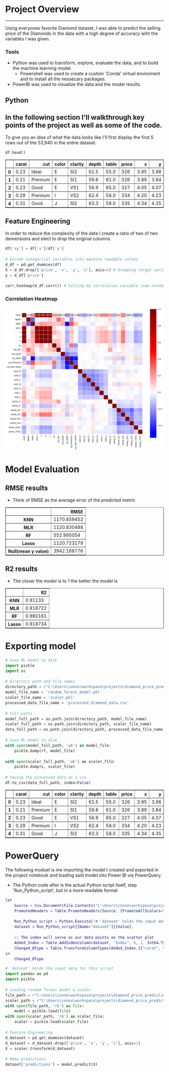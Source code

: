 # Project Overview
---
Using everyones favorite Diamond dataset, I was able to predict the selling price of the Diamonds in the data with a high degree of accuracy wiht the variables I was given. 
### Tools
- Python was used to transform, explore, evaluate the data, and to build the machine learning model.
  - Powershell was used to create a custom 'Conda' virtual enviroment and to install all the nessecary packages.
- PowerBI was used to visualize the data and the model results.
## Python
In the following section I'll walkthrough key points of the project as well as some of the code.
---
To give you an idea of what the data looks like I'll first display the first 5 rows out of the 53,940 in the entire dataset.
```python
df.head()
```
<table border="1" class="dataframe">
  <thead>
    <tr style="text-align: right;">
      <th></th>
      <th>carat</th>
      <th>cut</th>
      <th>color</th>
      <th>clarity</th>
      <th>depth</th>
      <th>table</th>
      <th>price</th>
      <th>x</th>
      <th>y</th>
      <th>z</th>
    </tr>
  </thead>
  <tbody>
    <tr>
      <th>0</th>
      <td>0.23</td>
      <td>Ideal</td>
      <td>E</td>
      <td>SI2</td>
      <td>61.5</td>
      <td>55.0</td>
      <td>326</td>
      <td>3.95</td>
      <td>3.98</td>
      <td>2.43</td>
    </tr>
    <tr>
      <th>1</th>
      <td>0.21</td>
      <td>Premium</td>
      <td>E</td>
      <td>SI1</td>
      <td>59.8</td>
      <td>61.0</td>
      <td>326</td>
      <td>3.89</td>
      <td>3.84</td>
      <td>2.31</td>
    </tr>
    <tr>
      <th>2</th>
      <td>0.23</td>
      <td>Good</td>
      <td>E</td>
      <td>VS1</td>
      <td>56.9</td>
      <td>65.0</td>
      <td>327</td>
      <td>4.05</td>
      <td>4.07</td>
      <td>2.31</td>
    </tr>
    <tr>
      <th>3</th>
      <td>0.29</td>
      <td>Premium</td>
      <td>I</td>
      <td>VS2</td>
      <td>62.4</td>
      <td>58.0</td>
      <td>334</td>
      <td>4.20</td>
      <td>4.23</td>
      <td>2.63</td>
    </tr>
    <tr>
      <th>4</th>
      <td>0.31</td>
      <td>Good</td>
      <td>J</td>
      <td>SI2</td>
      <td>63.3</td>
      <td>58.0</td>
      <td>335</td>
      <td>4.34</td>
      <td>4.35</td>
      <td>2.75</td>
    </tr>
  </tbody>
</table>
</div>

## Feature Engineering
In order to reduce the complexity of the data I create a ratio of two of two demensions and elect to drop the original columns
```Python
df['xy'] = df['x']/df['y'] 

# Encode categorical variables into machine readable values
d_df = pd.get_dummies(df)
X = d_df.drop(['price', 'x', 'y', 'z'], axis=1) # Dropping target variable & highly correlated columns
y = d_df['price']

corr_heatmap(d_df.corr()) # Calling my correlation variable (see notebook)

```
### Correlation Heatmap
![alt text](resources/correlation_heatmap.png)

# Model Evaluation
## RMSE results
- Think of RMSE as the average error of the predicted metric
<div>

<table border="1" class="dataframe">
  <thead>
    <tr style="text-align: right;">
      <th></th>
      <th>RMSE</th>
    </tr>
  </thead>
  <tbody>
    <tr>
      <th>KNN</th>
      <td>1170.659452</td>
    </tr>
    <tr>
      <th>MLR</th>
      <td>1120.830488</td>
    </tr>
    <tr>
      <th>RF</th>
      <td>552.995054</td>
    </tr>
    <tr>
      <th>Lasso</th>
      <td>1120.723179</td>
    </tr>
    <tr>
      <th>Null(mean y value)</th>
      <td>3942.168776</td>
    </tr>
  </tbody>
</table>
</div>

## R2 results
- The closer the model is to 1 the better the model is
<div>
<table border="1" class="dataframe">
  <thead>
    <tr style="text-align: right;">
      <th></th>
      <th>R2</th>
    </tr>
  </thead>
  <tbody>
    <tr>
      <th>KNN</th>
      <td>0.91133</td>
    </tr>
    <tr>
      <th>MLR</th>
      <td>0.918722</td>
    </tr>
    <tr>
      <th>RF</th>
      <td>0.980161</td>
    </tr>
    <tr>
      <th>Lasso</th>
      <td>0.918734</td>
    </tr>
  </tbody>
</table>
</div>

# Exporting model
```Python
# Save ML model to disk
import pickle
import os

# Directory path and file names
directory_path = r"C:\Users\conno\workspace\projects\diamond_price_prediction\resources"
model_file_name = 'random_forest_model.pkl'
scaler_file_name = 'scaler.pkl'
processed_data_file_name = 'processed_diamond_data.csv'

# Full paths
model_full_path = os.path.join(directory_path, model_file_name)
scaler_full_path = os.path.join(directory_path, scaler_file_name)
data_full_path = os.path.join(directory_path, processed_data_file_name)

# Save ML model to disk
with open(model_full_path, 'wb') as model_file:
    pickle.dump(rf, model_file)

with open(scaler_full_path, 'wb') as scaler_file:
    pickle.dump(s, scaler_file)

# Saving the processed data as a csv
df.to_csv(data_full_path, index=False)
```
<div>
<style scoped>
    .dataframe tbody tr th:only-of-type {
        vertical-align: middle;
    }

    .dataframe tbody tr th {
        vertical-align: top;
    }

    .dataframe thead th {
        text-align: right;
    }
</style>
<table border="1" class="dataframe">
  <thead>
    <tr style="text-align: right;">
      <th></th>
      <th>carat</th>
      <th>cut</th>
      <th>color</th>
      <th>clarity</th>
      <th>depth</th>
      <th>table</th>
      <th>price</th>
      <th>x</th>
      <th>y</th>
      <th>z</th>
      <th>xy</th>
      <th>predictions</th>
    </tr>
  </thead>
  <tbody>
    <tr>
      <th>0</th>
      <td>0.23</td>
      <td>Ideal</td>
      <td>E</td>
      <td>SI2</td>
      <td>61.5</td>
      <td>55.0</td>
      <td>326</td>
      <td>3.95</td>
      <td>3.98</td>
      <td>2.43</td>
      <td>0.992462</td>
      <td>377.0</td>
    </tr>
    <tr>
      <th>1</th>
      <td>0.21</td>
      <td>Premium</td>
      <td>E</td>
      <td>SI1</td>
      <td>59.8</td>
      <td>61.0</td>
      <td>326</td>
      <td>3.89</td>
      <td>3.84</td>
      <td>2.31</td>
      <td>1.013021</td>
      <td>404.8</td>
    </tr>
    <tr>
      <th>2</th>
      <td>0.23</td>
      <td>Good</td>
      <td>E</td>
      <td>VS1</td>
      <td>56.9</td>
      <td>65.0</td>
      <td>327</td>
      <td>4.05</td>
      <td>4.07</td>
      <td>2.31</td>
      <td>0.995086</td>
      <td>349.6</td>
    </tr>
    <tr>
      <th>3</th>
      <td>0.29</td>
      <td>Premium</td>
      <td>I</td>
      <td>VS2</td>
      <td>62.4</td>
      <td>58.0</td>
      <td>334</td>
      <td>4.20</td>
      <td>4.23</td>
      <td>2.63</td>
      <td>0.992908</td>
      <td>372.0</td>
    </tr>
    <tr>
      <th>4</th>
      <td>0.31</td>
      <td>Good</td>
      <td>J</td>
      <td>SI2</td>
      <td>63.3</td>
      <td>58.0</td>
      <td>335</td>
      <td>4.34</td>
      <td>4.35</td>
      <td>2.75</td>
      <td>0.997701</td>
      <td>402.1</td>
    </tr>
  </tbody>
</table>
</div>

# PowerQuery
The following moduel is me importing the model I created and exported in the project notebook and loading said model into Power BI via PowerQuery.
  - The Python code after is the actual Python script itself, step 'Run_Python_script', but in a more readable format
```M
let
    Source = Csv.Document(File.Contents("C:\Users\conno\workspace\projects\diamond_price_prediction\resources\processed_diamond_data.csv"),[Delimiter=",", Columns=11, Encoding=1252, QuoteStyle=QuoteStyle.None]),
    PromotedHeaders = Table.PromoteHeaders(Source, [PromoteAllScalars=true]),

    Run_Python_script = Python.Execute("# 'dataset' holds the input data for this script#(lf)import pandas as pd#(lf)import pickle#(lf)#(lf)# Loading random forest model & scaler#(lf)file_path = r""C:\Users\conno\workspace\projects\diamond_price_prediction\resources\random_forest_model.pkl""#(lf)scaler_path = r""C:\Users\conno\workspace\projects\diamond_price_prediction\resources\scaler.pkl""#(lf)with open(file_path, 'rb') as file:#(lf)    model = pickle.load(file)#(lf)with open(scaler_path, 'rb') as scaler_file:#(lf)    scaler = pickle.load(scaler_file)#(lf)#(lf)# Feature Engineering#(lf)d_dataset = pd.get_dummies(dataset)#(lf)d_dataset = d_dataset.drop(['price', 'x', 'y', 'z'], axis=1)#(lf)X = scaler.transform(d_dataset)#(lf)#(lf)# Make predictions#(lf)dataset['predictions'] = model.predict(X)",[dataset=PromotedHeaders]),
    dataset = Run_Python_script{[Name="dataset"]}[Value],

    // The index will serve as our data points on the scatter plot
    Added_Index = Table.AddIndexColumn(dataset, "Index", 0, 1, Int64.Type),
    Changed_DType = Table.TransformColumnTypes(Added_Index,{{"carat", type number}, {"cut", type text}, {"color", type text}, {"clarity", type text}, {"depth", type number}, {"table", type number}, {"price", Int64.Type}, {"x", type number}, {"y", type number}, {"z", type number}, {"xy", type number}, {"predictions", Int64.Type}})
in
    Changed_DType
```

```Python
# 'dataset' holds the input data for this script
import pandas as pd
import pickle

# Loading random forest model & scaler
file_path = r"C:\Users\conno\workspace\projects\diamond_price_prediction\resources\random_forest_model.pkl"
scaler_path = r"C:\Users\conno\workspace\projects\diamond_price_prediction\resources\scaler.pkl"
with open(file_path, 'rb') as file:
    model = pickle.load(file)
with open(scaler_path, 'rb') as scaler_file:
    scaler = pickle.load(scaler_file)

# Feature Engineering
d_dataset = pd.get_dummies(dataset)
d_dataset = d_dataset.drop(['price', 'x', 'y', 'z'], axis=1)
X = scaler.transform(d_dataset)

# Make predictions
dataset['predictions'] = model.predict(X)
```
